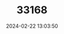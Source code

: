 ---
title: "33168"
category: "Vatica cinerea"
draft: false
date: 2024-02-22 13:03:50
languages:
  Malay: ["Kayu Resak Padi"]
---
